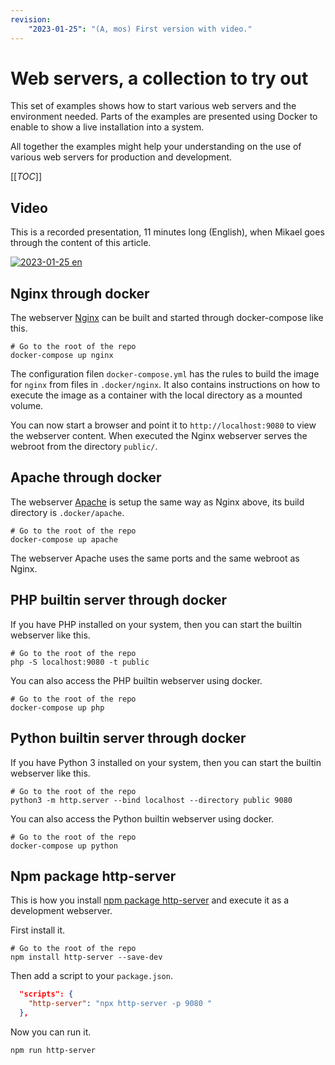 ```yaml
---
revision: 
    "2023-01-25": "(A, mos) First version with video."
---
```

Web servers, a collection to try out
==============================

This set of examples shows how to start various web servers and the environment needed. Parts of the examples are presented using Docker to enable to show a live installation into a system.

All together the examples might help your understanding on the use of various web servers for production and development.

[[_TOC_]]



Video
-----------------------------

This is a recorded presentation, 11 minutes long (English), when Mikael goes through the content of this article.

[![2023-01-25 en](https://img.youtube.com/vi/YFbpjwfVmk8/0.jpg)](https://www.youtube.com/watch?v=YFbpjwfVmk8)



Nginx through docker
-----------------------------

The webserver [Nginx](https://www.nginx.com/) can be built and started through docker-compose like this.

```
# Go to the root of the repo
docker-compose up nginx
```

The configuration filen `docker-compose.yml` has the rules to build the image for `nginx` from files in `.docker/nginx`. It also contains instructions on how to execute the image as a container with the local directory as a mounted volume. 

You can now start a browser and point it to `http://localhost:9080` to view the webserver content. When executed the Nginx webserver serves the webroot from the directory `public/`.



Apache through docker
-----------------------------

The webserver [Apache](https://www.apache.org/) is setup the same way as Nginx above, its build directory is `.docker/apache`.

```
# Go to the root of the repo
docker-compose up apache
```

The webserver Apache uses the same ports and the same webroot as Nginx.



PHP builtin server through docker
-----------------------------

If you have PHP installed on your system, then you can start the builtin webserver like this.

```
# Go to the root of the repo
php -S localhost:9080 -t public
```

You can also access the PHP builtin webserver using docker.

```
# Go to the root of the repo
docker-compose up php
```



Python builtin server through docker
-----------------------------

If you have Python 3 installed on your system, then you can start the builtin webserver like this.

```
# Go to the root of the repo
python3 -m http.server --bind localhost --directory public 9080
```

You can also access the Python builtin webserver using docker.

```
# Go to the root of the repo
docker-compose up python
```



Npm package http-server
-----------------------------

This is how you install [npm package http-server](https://www.npmjs.com/package/http-server) and execute it as a development webserver.

First install it.

```
# Go to the root of the repo
npm install http-server --save-dev
```

Then add a script to your `package.json`.

```json
  "scripts": {
    "http-server": "npx http-server -p 9080 "
  },
```

Now you can run it.

```
npm run http-server
```


